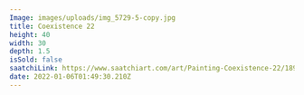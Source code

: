 ```yaml
---
Image: images/uploads/img_5729-5-copy.jpg
title: Coexistence 22
height: 40
width: 30
depth: 1.5
isSold: false
saatchiLink: https://www.saatchiart.com/art/Painting-Coexistence-22/189576/4637500/view
date: 2022-01-06T01:49:30.210Z
---
```

